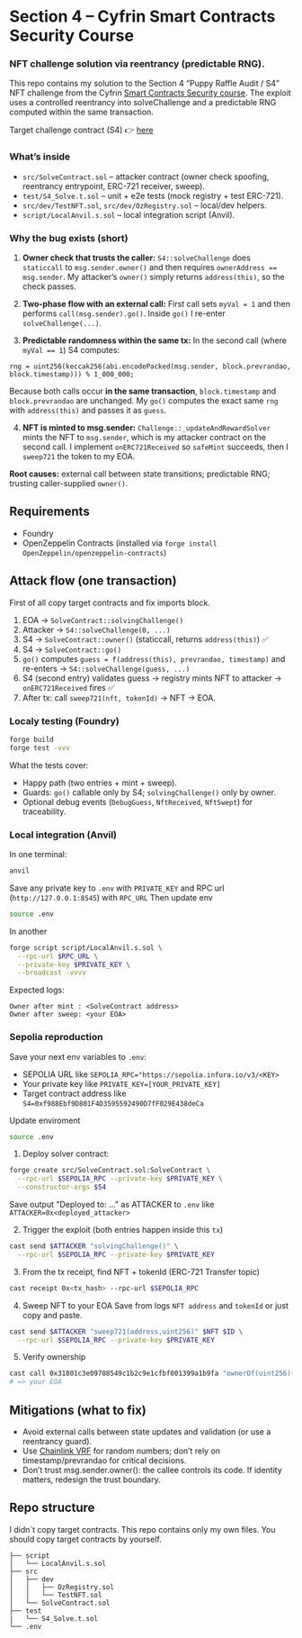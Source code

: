 # Section 4 – Cyfrin Smart Contracts Security Course

### NFT challenge solution via reentrancy (predictable RNG).

This repo contains my solution to the Section 4 “Puppy Raffle Audit / S4” NFT challenge from the Cyfrin <a href='https://updraft.cyfrin.io/courses/security'>Smart Contracts Security course</a>.
The exploit uses a controlled reentrancy into solveChallenge and a predictable RNG computed within the same transaction.

Target challenge contract (S4) 👉 <a href='https://sepolia.etherscan.io/address/0xf988ebf9d801f4d3595592490d7ff029e438deca#code'>here</a>

### What’s inside

- `src/SolveContract.sol` – attacker contract (owner check spoofing, reentrancy entrypoint, ERC-721 receiver, sweep).
- `test/S4_Solve.t.sol` – unit + e2e tests (mock registry + test ERC-721).
- `src/dev/TestNFT.sol`, `src/dev/OzRegistry.sol` – local/dev helpers.
- `script/LocalAnvil.s.sol` – local integration script (Anvil).

### Why the bug exists (short)

1. <b>Owner check that trusts the caller:</b>
`S4::solveChallenge` does `staticcall` to `msg.sender.owner()` and then requires `ownerAddress == msg.sender`.
My attacker’s `owner()` simply returns `address(this)`, so the check passes.

2. <b>Two-phase flow with an external call:</b>
First call sets `myVal = 1` and then performs `call(msg.sender).go()`. Inside `go()` I re-enter `solveChallenge(...)`.

3. <b>Predictable randomness within the same tx:</b>
In the second call (where `myVal == 1`) S4 computes:
```solidity
rng = uint256(keccak256(abi.encodePacked(msg.sender, block.prevrandao, block.timestamp))) % 1_000_000;
```

Because both calls occur <b>in the same transaction</b>, `block.timestamp` and `block.prevrandao` are unchanged.
My `go()` computes the exact same `rng` with `address(this)` and passes it as `guess`.

4. <b>NFT is minted to msg.sender:</b>
`Challenge::_updateAndRewardSolver` mints the NFT to `msg.sender`, which is my attacker contract on the second call.
I implement `onERC721Received` so `safeMint` succeeds, then I `sweep721` the token to my EOA.

<b>Root causes:</b> external call between state transitions; predictable RNG; trusting caller-supplied `owner()`.

## Requirements
- Foundry
- OpenZeppelin Contracts (installed via `forge install OpenZeppelin/openzeppelin-contracts`)

## Attack flow (one transaction)
First of all copy target contracts and fix imports block.

1. EOA → `SolveContract::solvingChallenge()`
2. Attacker → `S4::solveChallenge(0, ...)`
3. S4 → `SolveContract::owner()` (staticcall, returns `address(this)`) ✅
4. S4 → `SolveContract::go()`
5. `go()` computes `guess = f(address(this), prevrandao, timestamp)` and re-enters
→ `S4::solveChallenge(guess, ...)`
6. S4 (second entry) validates guess → registry mints NFT to attacker → `onERC721Received` fires ✅
7. After tx: call `sweep721(nft, tokenId)` → NFT → EOA.

### Localy testing (Foundry)

```bash
forge build
forge test -vvv
```

What the tests cover:
- Happy path (two entries + mint + sweep).
- Guards: `go()` callable only by S4; `solvingChallenge()` only by owner.
- Optional debug events (`DebugGuess`, `NftReceived`, `NftSwept`) for traceability.

### Local integration (Anvil)

In one terminal:
```bash
anvil
```
Save any private key to `.env` with `PRIVATE_KEY` and RPC url (`http://127.0.0.1:8545`) with `RPC_URL`
Then update env
```bash
source .env
```

In another
```bash
forge script script/LocalAnvil.s.sol \
  --rpc-url $RPC_URL \
  --private-key $PRIVATE_KEY \
  --broadcast -vvvv
```
Expected logs:
```
Owner after mint : <SolveContract address>
Owner after sweep: <your EOA>
```

### Sepolia reproduction

Save your next env variables to `.env`:
- SEPOLIA URL like `SEPOLIA_RPC="https://sepolia.infura.io/v3/<KEY>`
- Your private key like `PRIVATE_KEY=[YOUR_PRIVATE_KEY]`
- Target contract address like `S4=0xf988Ebf9D801F4D3595592490D7fF029E438deCa`

Update enviroment
  ```bash
  source .env
  ```

1. Deploy solver contract:
  ```bash
  forge create src/SolveContract.sol:SolveContract \
    --rpc-url $SEPOLIA_RPC --private-key $PRIVATE_KEY \
    --constructor-args $S4
  ```
Save output "Deployed to: ..." as ATTACKER to `.env` like `ATTACKER=0x<deployed_attacker>`

2. Trigger the exploit (both entries happen inside this `tx`)
```bash
cast send $ATTACKER "solvingChallenge()" \
  --rpc-url $SEPOLIA_RPC --private-key $PRIVATE_KEY
```

3. From the tx receipt, find NFT + tokenId (ERC-721 Transfer topic)
```bash
cast receipt 0x<tx_hash> --rpc-url $SEPOLIA_RPC
```

4. Sweep NFT to your EOA
Save from logs `NFT address` and `tokenId` or just copy and paste.
```bash
cast send $ATTACKER "sweep721(address,uint256)" $NFT $ID \
  --rpc-url $SEPOLIA_RPC --private-key $PRIVATE_KEY
```

5. Verify ownership
```bash
cast call 0x31801c3e09708549c1b2c9e1cfbf001399a1b9fa "ownerOf(uint256)(address)" $ID --rpc-url $SEPOLIA_RPC
# => your EOA
```

## Mitigations (what to fix)

- Avoid external calls between state updates and validation (or use a reentrancy guard).
- Use <a href='https://docs.chain.link/vrf'>Chainlink VRF</a> for random numbers; don’t rely on timestamp/prevrandao for critical decisions.
- Don’t trust msg.sender.owner(): the callee controls its code. If identity matters, redesign the trust boundary.

## Repo structure
I didn`t copy target contracts. This repo contains only my own files. You should copy target contracts by yourself.
```
├── script
│   └── LocalAnvil.s.sol
├── src
│   ├── dev
│   │   ├── OzRegistry.sol
│   │   └── TestNFT.sol
│   └── SolveContract.sol
├── test
|   └── S4_Solve.t.sol
└── .env

```


